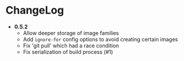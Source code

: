 # ChangeLog

* **0.5.2**
  - Allow deeper storage of image families
  - Add `ignore-for` config options to avoid creating certain images
  - Fix 'git pull' which had a race condition
  - Fix serialization of build process (#1)